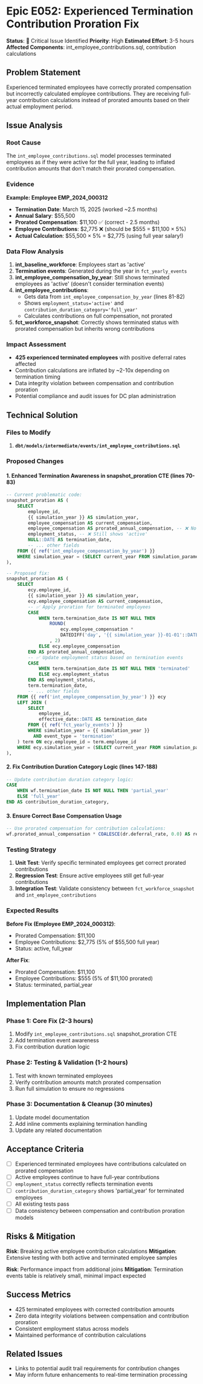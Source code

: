 # Epic E052: Experienced Termination Contribution Proration Fix

**Status**: 🔴 Critical Issue Identified
**Priority**: High
**Estimated Effort**: 3-5 hours
**Affected Components**: int_employee_contributions.sql, contribution calculations

## Problem Statement

Experienced terminated employees have correctly prorated compensation but incorrectly calculated employee contributions. They are receiving full-year contribution calculations instead of prorated amounts based on their actual employment period.

## Issue Analysis

### Root Cause

The `int_employee_contributions.sql` model processes terminated employees as if they were active for the full year, leading to inflated contribution amounts that don't match their prorated compensation.

### Evidence

**Example: Employee EMP_2024_000312**
- **Termination Date**: March 15, 2025 (worked ~2.5 months)
- **Annual Salary**: $55,500
- **Prorated Compensation**: $11,100 ✅ (correct - 2.5 months)
- **Employee Contributions**: $2,775 ❌ (should be $555 = $11,100 × 5%)
- **Actual Calculation**: $55,500 × 5% = $2,775 (using full year salary!)

### Data Flow Analysis

1. **int_baseline_workforce**: Employees start as 'active'
2. **Termination events**: Generated during the year in `fct_yearly_events`
3. **int_employee_compensation_by_year**: Still shows terminated employees as 'active' (doesn't consider termination events)
4. **int_employee_contributions**:
   - Gets data from `int_employee_compensation_by_year` (lines 81-82)
   - Shows `employment_status='active'` and `contribution_duration_category='full_year'`
   - Calculates contributions on full compensation, not prorated
5. **fct_workforce_snapshot**: Correctly shows terminated status with prorated compensation but inherits wrong contributions

### Impact Assessment

- **425 experienced terminated employees** with positive deferral rates affected
- Contribution calculations are inflated by ~2-10x depending on termination timing
- Data integrity violation between compensation and contribution proration
- Potential compliance and audit issues for DC plan administration

## Technical Solution

### Files to Modify

1. **`dbt/models/intermediate/events/int_employee_contributions.sql`**

### Proposed Changes

#### 1. Enhanced Termination Awareness in snapshot_proration CTE (lines 70-83)

```sql
-- Current problematic code:
snapshot_proration AS (
    SELECT
        employee_id,
        {{ simulation_year }} AS simulation_year,
        employee_compensation AS current_compensation,
        employee_compensation AS prorated_annual_compensation, -- ❌ Not prorated for terminated
        employment_status, -- ❌ Still shows 'active'
        NULL::DATE AS termination_date,
        -- ... other fields
    FROM {{ ref('int_employee_compensation_by_year') }}
    WHERE simulation_year = (SELECT current_year FROM simulation_parameters)
),

-- Proposed fix:
snapshot_proration AS (
    SELECT
        ecy.employee_id,
        {{ simulation_year }} AS simulation_year,
        ecy.employee_compensation AS current_compensation,
        -- ✅ Apply proration for terminated employees
        CASE
            WHEN term.termination_date IS NOT NULL THEN
                ROUND(
                    ecy.employee_compensation *
                    DATEDIFF('day', '{{ simulation_year }}-01-01'::DATE, term.termination_date) / 365.0
                , 2)
            ELSE ecy.employee_compensation
        END AS prorated_annual_compensation,
        -- ✅ Update employment status based on termination events
        CASE
            WHEN term.termination_date IS NOT NULL THEN 'terminated'
            ELSE ecy.employment_status
        END AS employment_status,
        term.termination_date,
        -- ... other fields
    FROM {{ ref('int_employee_compensation_by_year') }} ecy
    LEFT JOIN (
        SELECT
            employee_id,
            effective_date::DATE AS termination_date
        FROM {{ ref('fct_yearly_events') }}
        WHERE simulation_year = {{ simulation_year }}
          AND event_type = 'termination'
    ) term ON ecy.employee_id = term.employee_id
    WHERE ecy.simulation_year = (SELECT current_year FROM simulation_parameters)
),
```

#### 2. Fix Contribution Duration Category Logic (lines 147-188)

```sql
-- Update contribution duration category logic:
CASE
    WHEN wf.termination_date IS NOT NULL THEN 'partial_year'
    ELSE 'full_year'
END AS contribution_duration_category,
```

#### 3. Ensure Correct Base Compensation Usage

```sql
-- Use prorated compensation for contribution calculations:
wf.prorated_annual_compensation * COALESCE(dr.deferral_rate, 0.0) AS requested_contribution_amount,
```

### Testing Strategy

1. **Unit Test**: Verify specific terminated employees get correct prorated contributions
2. **Regression Test**: Ensure active employees still get full-year contributions
3. **Integration Test**: Validate consistency between `fct_workforce_snapshot` and `int_employee_contributions`

### Expected Results

**Before Fix (Employee EMP_2024_000312)**:
- Prorated Compensation: $11,100
- Employee Contributions: $2,775 (5% of $55,500 full year)
- Status: active, full_year

**After Fix**:
- Prorated Compensation: $11,100
- Employee Contributions: $555 (5% of $11,100 prorated)
- Status: terminated, partial_year

## Implementation Plan

### Phase 1: Core Fix (2-3 hours)
1. Modify `int_employee_contributions.sql` snapshot_proration CTE
2. Add termination event awareness
3. Fix contribution duration logic

### Phase 2: Testing & Validation (1-2 hours)
1. Test with known terminated employees
2. Verify contribution amounts match prorated compensation
3. Run full simulation to ensure no regressions

### Phase 3: Documentation & Cleanup (30 minutes)
1. Update model documentation
2. Add inline comments explaining termination handling
3. Update any related documentation

## Acceptance Criteria

- [ ] Experienced terminated employees have contributions calculated on prorated compensation
- [ ] Active employees continue to have full-year contributions
- [ ] `employment_status` correctly reflects termination events
- [ ] `contribution_duration_category` shows 'partial_year' for terminated employees
- [ ] All existing tests pass
- [ ] Data consistency between compensation and contribution proration models

## Risks & Mitigation

**Risk**: Breaking active employee contribution calculations
**Mitigation**: Extensive testing with both active and terminated employee samples

**Risk**: Performance impact from additional joins
**Mitigation**: Termination events table is relatively small, minimal impact expected

## Success Metrics

- 425 terminated employees with corrected contribution amounts
- Zero data integrity violations between compensation and contribution proration
- Consistent employment status across models
- Maintained performance of contribution calculations

## Related Issues

- Links to potential audit trail requirements for contribution changes
- May inform future enhancements to real-time termination processing
